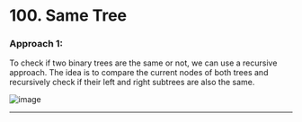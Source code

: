 # 100. Same Tree


### Approach 1: 

To check if two binary trees are the same or not, we can use a recursive approach. The idea is to compare the current nodes of both trees and recursively check if their left and right subtrees are also the same.

![image](https://github.com/Nikhilpra17/Leetcode-/assets/97670140/2e6ee3d3-c145-447a-b6bc-e4a2a6a02214)


___

